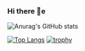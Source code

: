 ### Hi there 👋e

![Anurag's GitHub stats](https://github-readme-stats.vercel.app/api?username=Raskc&show_icons=true&theme=radical)

[![Top Langs](https://github-readme-stats.vercel.app/api/top-langs/?username=Raskc&theme=radical)](https://github.com/anuraghazra/github-readme-stats)
[![trophy](https://github-profile-trophy.vercel.app/?username=Raskc&theme=radical&title=Commits)](https://github.com/ryo-ma/github-profile-trophy)
